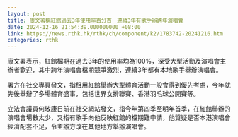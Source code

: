 ```yaml
---
layout: post
title: 康文署稱紅館過去3年使用率百分百　連續3年有歌手辦跨年演唱會
date: 2024-12-16 21:54:39.000000000 +08:00
link: https://news.rthk.hk/rthk/ch/component/k2/1783742-20241216.htm
categories: rthk
---
```


康文署表示，紅館檔期在過去3年的使用率均為100%，深受大型活動及演唱會主辦者歡迎，其中跨年演唱會檔期競爭激烈，連續3年都有本地歌手舉辦演唱會。

署方在社交專頁發文，指租用紅館舉辦大型體育活動一般會得到優先考慮，今年就先後舉辦了多場體育盛事，包括世界女排聯賽、香港羽毛球公開賽等。

立法會議員何敬康日前在社交網站發文，指今年第四季至明年首季，在紅館舉辦的演唱會場數太少，又指有歌手向他反映紅館的檔期難申請，他質疑是否本港演唱會經濟配套不足，令主辦方改在其他地方舉辦演唱會。
